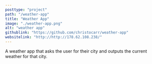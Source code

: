 ```yaml
---
posttype: "project"
path: "/weather-app"
title: "Weather App"
image: "./weather-app.png"
alt: "weather app"
githublink: "https://github.com/christocarr/weather-app"
websitelink: "http://http://178.62.108.238/"
---
```


A weather app that asks the user for their city and outputs the current weather for that city.
